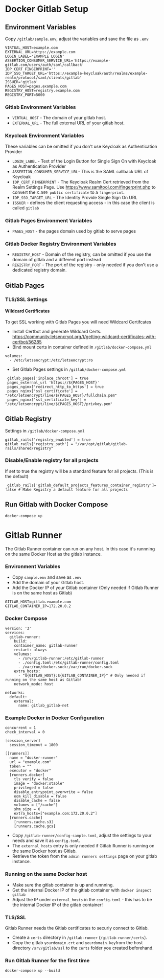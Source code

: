 
# Docker Gitlab Setup

## Environment Variables
Copy `/gitlab/sample.env`, adjust the variables and save the file as `.env`

```
VIRTUAL_HOST=example.com
EXTERNAL_URL=https://example.com
LOGIN_LABEL='EXAMPLE LOGIN'
ASSERTION_CONSUMER_SERVICE_URL='https://example-gitlab.com/users/auth/saml/callback'
IDP_CERT_FINGERPRINT=''
IDP_SSO_TARGET_URL='https://example-keycloak/auth/realms/example-realm/protocol/saml/clients/gitlab'
ISSUER='gitlab'
PAGES_HOST=pages.example.com
REGISTRY_HOST=registry.example.com
REGISTRY_PORT=5000
```
### Gitlab Environment Variables
* `VIRTUAL_HOST` - The domain of your gitlab host.
* `EXTERNAL_URL` - The full external URL of your gitlab host.

### Keycloak Environment Variables
These variables can be omitted if you don't use Keycloak as Authentication Provider

* `LOGIN_LABEL` - Text of the Login Button for Single Sign On with Keycloak as Authentication Provider
* `ASSERTION_CONSUMER_SERVICE_URL`- This is the SAML callback URL of Keycloak
* `IDP_CERT_FINGERPRINT` - The Keycloak Realm Cert retrieved from the Realm Settings Page. Use https://www.samltool.com/fingerprint.php to convert the `X.509 public certificate` to a `fingerprint`.
* `IDP_SSO_TARGET_URL` - The Identity Provide Single Sign On URL
* `ISSUER` - defines the client requesting access - in this case the client is called `gitlab`

### Gitlab Pages Environment Variables
* `PAGES_HOST` - the pages domain used by gitlab to serve pages

### Gitlab Docker Registry Environment Variables
* `REGISTRY_HOST` - Domain of the registry, can be omitted if you use the domain of gitlab and a different port instead
* `REGISTRY_PORT` - The port of the registry - only needed if you don't use a dedicated registry domain.

## Gitlab Pages

### TLS/SSL Settings
#### Wildcard Certificates
To get SSL working with Gitlab Pages you will need Wildcard Certifcates 

* Install Certbot and generate Wildcard Certs. https://community.letsencrypt.org/t/getting-wildcard-certificates-with-certbot/56285
* Bind mount certs in container defined in `/gitlab/docker-compose.yml`

```
volumes:
  - /etc/letsencrypt:/etc/letsencrypt:ro
```

* Set Gitlab Pages settings in `/gitlab/docker-compose.yml`
```
 gitlab_pages['inplace_chroot'] = true
 pages_external_url 'https://${PAGES_HOST}'
 pages_nginx['redirect_http_to_https'] = true
 pages_nginx['ssl_certificate'] = "/etc/letsencrypt/live/${PAGES_HOST}/fullchain.pem"
 pages_nginx['ssl_certificate_key'] = "/etc/letsencrypt/live/${PAGES_HOST}/privkey.pem"
```
## Gitlab Registry

Settings in `/gitlab/docker-compose.yml`
```
gitlab_rails['registry_enabled'] = true
gitlab_rails['registry_path'] = "/var/opt/gitlab/gitlab-rails/shared/registry"
```
### Disable/Enable registry for all projects
If set to true the registry will be a standard feature for all projects. (This is the default)
```
 gitlab_rails['gitlab_default_projects_features_container_registry']= false # Make Registry a default feature for all projects
```
## Run Gitlab with Docker Compose
```
docker-compose up
```
# Gitlab Runner
The Gitlab Runner container can run on any host. In this case it's runnning on the same Docker Host as the gitlab instance.

### Environment Variables
* Copy `sample.env` and save as `.env`
* Add the domain of your Gitlab host.
* Add the Docker IP of your Gitlab container (Only needed if Gitlab Runner is on the same host as Gitlab)
```
GITLAB_HOST=gitlab.example.com
GITLAB_CONTAINER_IP=172.20.0.2
```

### Docker Compose
```
version: '3'
services:
  gitlab-runner:
    build: .
    container_name: gitlab-runner
    restart: always
    volumes:
      - /srv/gitlab-runner:/etc/gitlab-runner
      - ./config.toml:/etc/gitlab-runner/config.toml
      - /var/run/docker.sock:/var/run/docker.sock
    extra_hosts:
      - "${GITLAB_HOST}:${GITLAB_CONTAINER_IP}" # Only needed if running on the same host as Gitlab!
    network_mode: host

networks:
  default:
    external:
      name: gitlab_gitlab-net
```

### Example Docker in Docker Configuration

```
concurrent = 1
check_interval = 0

[session_server]
  session_timeout = 1800

[[runners]]
  name = "docker-runner"
  url = "example.com"
  token = ""
  executor = "docker"
  [runners.docker]
    tls_verify = false
    image = "docker:stable"
    privileged = false
    disable_entrypoint_overwrite = false
    oom_kill_disable = false
    disable_cache = false
    volumes = ["/cache"]
    shm_size = 0
    extra_hosts=["example.com:172.20.0.2"]
  [runners.cache]
    [runners.cache.s3]
    [runners.cache.gcs]
```

* Copy `/gitlab-runner/config-sample.toml`, adjust the settings to your needs and save it as `config.toml`.
* The `external_hosts` entry is only needed if Gitlab Runner is running on the same Docker host as Gitlab.
* Retrieve the token from the `admin runners settings` page on your gitlab instance.

### Running on the same Docker host
* Make sure the gitlab container is up and runnning.
* Get the internal Docker IP of the gitlab container with `docker inspect gitlab`
* Adjust the IP under `external_hosts` in the `config.toml` - this has to be the internal Docker IP of the gitlab container!

### TLS/SSL
Gitlab Runner needs the Gitlab certificates to securly connect to Gitlab.
* Create a `certs` directory in `/gitlab-runner` (`/gitlab-runner/certs`).
* Copy the gitlab `yourdomain.crt` and `yourdomain.key`from the host directory `/srv/gitlab/ssl` to the `certs` folder you created beforehand.

### Run Gitlab Runner for the first time
`docker-compose up --build`
